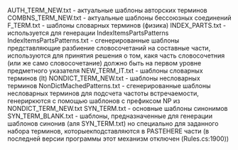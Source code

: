 AUTH_TERM_NEW.txt	- актуальные шаблоны авторских терминов
COMBNS_TERM_NEW.txt	- актуальные шаблоны бессоюзных соединений
F_TERM.txt - шаблоны словарных терминов (физика)
INDEX_PARTS.txt - используется для генерации IndexItemsPartsPatterns
IndexItemsPartsPatterns.txt	- сгенерированные шаблоны представляющие разбиение словосочетаний на составные части, используются для принятия решения о том, какя часть словосочетния (или же само словосочетание) должно быть на первом уровне предметного указателя
NEW_TERM_IT.txt - шаблоны словарных терминов (It)
NONDICT_TERM_NEW.txt - шаблоны несловарных терминов
NonDictMachedPatterns.txt - сгенерированные шаблоны несловарных терминов для подсчета частоты встречаемости, генериркются с помощью шаблонов с префиксом NP из NONDICT_TERM_NEW.txt
SYN_TERM.txt - основные шаблоны синонимов
SYN_TERM_BLANK.txt - шаблоны, предназначенные для генерации шаблонов синонив (аля SYN_TERM.txt) но специально для заданного набора терминов, которыекподставляются в PASTEHERE части (в последней версии программы этот механизм отключен (Rules.cs:1900))
